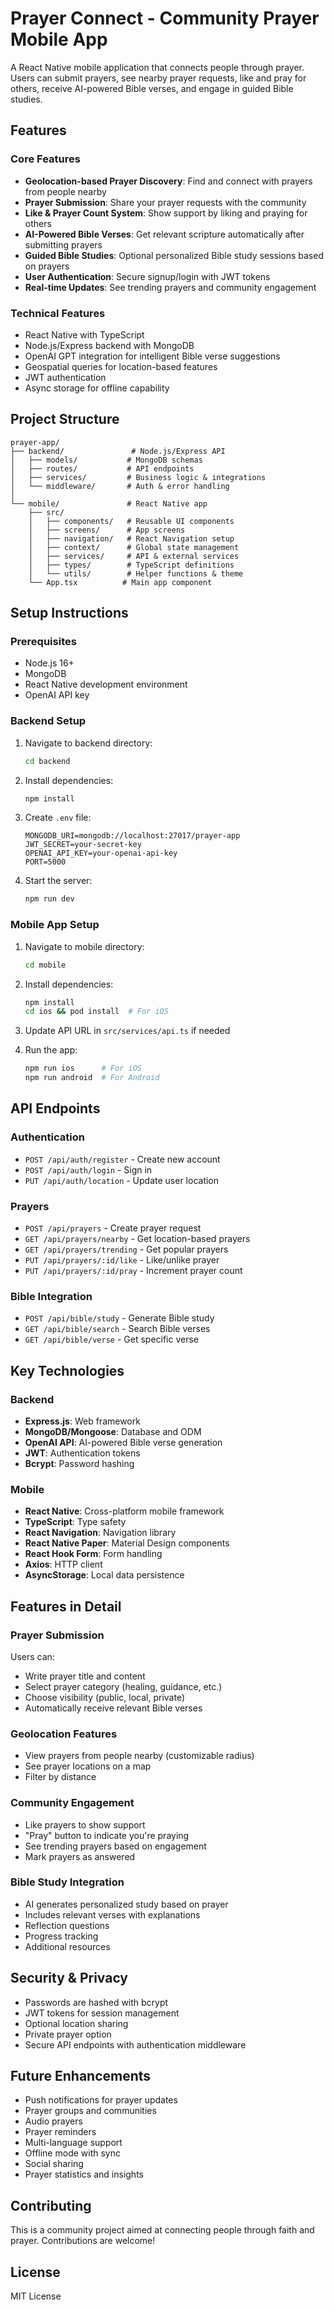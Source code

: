# Prayer Connect - Community Prayer Mobile App

A React Native mobile application that connects people through prayer. Users can submit prayers, see nearby prayer requests, like and pray for others, receive AI-powered Bible verses, and engage in guided Bible studies.

## Features

### Core Features
- **Geolocation-based Prayer Discovery**: Find and connect with prayers from people nearby
- **Prayer Submission**: Share your prayer requests with the community
- **Like & Prayer Count System**: Show support by liking and praying for others
- **AI-Powered Bible Verses**: Get relevant scripture automatically after submitting prayers
- **Guided Bible Studies**: Optional personalized Bible study sessions based on prayers
- **User Authentication**: Secure signup/login with JWT tokens
- **Real-time Updates**: See trending prayers and community engagement

### Technical Features
- React Native with TypeScript
- Node.js/Express backend with MongoDB
- OpenAI GPT integration for intelligent Bible verse suggestions
- Geospatial queries for location-based features
- JWT authentication
- Async storage for offline capability

## Project Structure

```
prayer-app/
├── backend/               # Node.js/Express API
│   ├── models/           # MongoDB schemas
│   ├── routes/           # API endpoints
│   ├── services/         # Business logic & integrations
│   └── middleware/       # Auth & error handling
│
└── mobile/               # React Native app
    ├── src/
    │   ├── components/   # Reusable UI components
    │   ├── screens/      # App screens
    │   ├── navigation/   # React Navigation setup
    │   ├── context/      # Global state management
    │   ├── services/     # API & external services
    │   ├── types/        # TypeScript definitions
    │   └── utils/        # Helper functions & theme
    └── App.tsx          # Main app component
```

## Setup Instructions

### Prerequisites
- Node.js 16+
- MongoDB
- React Native development environment
- OpenAI API key

### Backend Setup

1. Navigate to backend directory:
   ```bash
   cd backend
   ```

2. Install dependencies:
   ```bash
   npm install
   ```

3. Create `.env` file:
   ```
   MONGODB_URI=mongodb://localhost:27017/prayer-app
   JWT_SECRET=your-secret-key
   OPENAI_API_KEY=your-openai-api-key
   PORT=5000
   ```

4. Start the server:
   ```bash
   npm run dev
   ```

### Mobile App Setup

1. Navigate to mobile directory:
   ```bash
   cd mobile
   ```

2. Install dependencies:
   ```bash
   npm install
   cd ios && pod install  # For iOS
   ```

3. Update API URL in `src/services/api.ts` if needed

4. Run the app:
   ```bash
   npm run ios      # For iOS
   npm run android  # For Android
   ```

## API Endpoints

### Authentication
- `POST /api/auth/register` - Create new account
- `POST /api/auth/login` - Sign in
- `PUT /api/auth/location` - Update user location

### Prayers
- `POST /api/prayers` - Create prayer request
- `GET /api/prayers/nearby` - Get location-based prayers
- `GET /api/prayers/trending` - Get popular prayers
- `PUT /api/prayers/:id/like` - Like/unlike prayer
- `PUT /api/prayers/:id/pray` - Increment prayer count

### Bible Integration
- `POST /api/bible/study` - Generate Bible study
- `GET /api/bible/search` - Search Bible verses
- `GET /api/bible/verse` - Get specific verse

## Key Technologies

### Backend
- **Express.js**: Web framework
- **MongoDB/Mongoose**: Database and ODM
- **OpenAI API**: AI-powered Bible verse generation
- **JWT**: Authentication tokens
- **Bcrypt**: Password hashing

### Mobile
- **React Native**: Cross-platform mobile framework
- **TypeScript**: Type safety
- **React Navigation**: Navigation library
- **React Native Paper**: Material Design components
- **React Hook Form**: Form handling
- **Axios**: HTTP client
- **AsyncStorage**: Local data persistence

## Features in Detail

### Prayer Submission
Users can:
- Write prayer title and content
- Select prayer category (healing, guidance, etc.)
- Choose visibility (public, local, private)
- Automatically receive relevant Bible verses

### Geolocation Features
- View prayers from people nearby (customizable radius)
- See prayer locations on a map
- Filter by distance

### Community Engagement
- Like prayers to show support
- "Pray" button to indicate you're praying
- See trending prayers based on engagement
- Mark prayers as answered

### Bible Study Integration
- AI generates personalized study based on prayer
- Includes relevant verses with explanations
- Reflection questions
- Progress tracking
- Additional resources

## Security & Privacy
- Passwords are hashed with bcrypt
- JWT tokens for session management
- Optional location sharing
- Private prayer option
- Secure API endpoints with authentication middleware

## Future Enhancements
- Push notifications for prayer updates
- Prayer groups and communities
- Audio prayers
- Prayer reminders
- Multi-language support
- Offline mode with sync
- Social sharing
- Prayer statistics and insights

## Contributing
This is a community project aimed at connecting people through faith and prayer. Contributions are welcome!

## License
MIT License